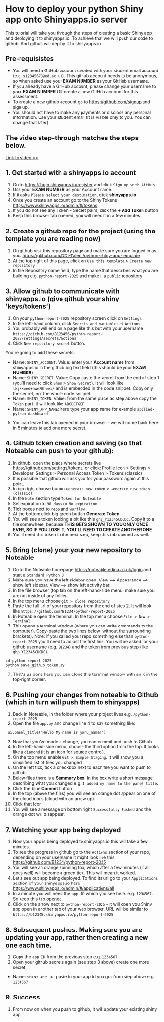 # How to deploy your python Shiny app onto Shinyapps.io server

This tutorial will take you through the steps of creating a basic Shiny app and deploying it to shinyapps.io. To achieve that we will push our code to github. And github will deploy it to shinyapps.io

## Pre-requisistes

- You will need a GitHub account created with your student email account (e.g. `s12345678@ed.ac.uk`). This github account needs to be anonymous, so when asked use your **EXAM NUMBER** as your GitHub username.
- If you already have a GitHub account, please change your username to your **EXAM NUMBER** OR create a new GitHub account for this assessment.
- To create a new github account go to <https://github.com/signup> and sign up.
- You should not have to make any payments or disclose any personal information. Use your student email (It is visible only to you. You can change that later).

## The video step-through matches the steps below.

[Link to video >>](https://media.ed.ac.uk/media/1_r9xv70j5)

## 1. Get started with a shinyapps.io account

1.  Go to <https://login.shinyapps.io/register> and click `Sign up with GitHub`
2.  Use your **EXAM NUMBER** as your Account name.
3.  If it asks `Please select your destination`, click **shinyapps.io**
4.  Once you create an account go to the Shiny Tokens <https://www.shinyapps.io/admin/#/tokens>.
5.  If you do not see any Token - Secret pairs, click the **+ Add Token** button
6.  Keep this browser tab opened, you will need it in a few minutes.

## 2. Create a github repo for the project (using the template you are reading now)

1.  On github visit this repository page and make sure you are logged in as you. <https://github.com/DDI-Talent/python-shiny-app-template>
2.  At the top right of this page, click on `Use this template` \> `Create new repository`
3.  In the Repository name field, type the name that describes what you are building e.g. `python-report-2025` and make it a `public` repository

## 3. Allow github to communicate with shinyapps.io (give github your shiny 'keys/tokens')

1.  On your `python-report-2025` repository screen click on `Settings`
2.  In the left-hand column, click `Secrets and variables` -\> `Actions`
3.  You probably will end on a page like this but with your username `https://github.com/B123456/python-report-2025/settings/secrets/actions`
4.  Click `New repository secret` button.

You're going to add these secrets:

-   Name: `SHINY_ACCOUNT`. Value: enter your **Account name** from shinyapps.io in the github big text field (this should be your **EXAM NUMBER**)
-   Name: `SHINY_SECRET`. Value: Copy paste the secret from the end of step 1 (you'll need to click `Show` \> `Show Secret`). It will look like `lkjHkwed+hweFGhwei/` and is embedded in the code snippet. Copy only the secret, not the whole code snippet.
-   Name: `SHINY_TOKEN`. Value: from the same place as step above copy the `Token` part. it will look like `ABCDEFGEF`
-   Name: `SHINY_APP_NAME`: here type your app name for example `applied-python-dashboard`

5.  You can leave this tab opened in your browser - we will come back here in 5 minutes to add one more secret.

## 4. Github token creation and saving (so that Noteable can push to your github):

1.  In github, open the place where secrets live <https://github.com/settings/tokens>, or click: Profile Icon \> Settings \> Developer_Settings \> Personal Access Token \> Tokens (classic)
2.  It is possible that github will ask you for your password again at this point.
3.  In top right choose button `Generate new token` \> `Generate new token (classic)`
4.  In the `Note` section type `Token for Noteable`
5.  Set expiration to `90 days` or `No expiration`
6.  Tick boxes next to `repo` and `worflow`
7.  At the bottom click big green button **Generate Token**
8.  You will see a token looking a bit like this `ghp_Y12345CDCDC`. Copy it to a file somewhere, because **THIS GETS SHOWN TO YOU ONLY ONCE EVER, SO IF YOU LOSE IT, YOU'LL NEED TO CREATE ANOTHER ONE**
9.  You'll need this token in the next step, keep this tab opened as well.

## 5. Bring (clone) your your new repository to Noteable

1.  Go to the Noteable homepage <https://noteable.edina.ac.uk/login> and start a `Standard Python 3`
2.  Make sure you have the left sidebar open. View --> Appearance --> show left sidebar. View --> show left activity bar.
3.  In the file browser (top tab on the left-hand-side menu) make sure you are not inside of any folder.
4.  In the top menu choose `git > clone repository`
5.  Paste the full url of your repository from the end of step 2. It will look like `https://github.com/B1234/python-report-2025`
6.  In Noteable open the terminal: In the top menu choose `File > New > Terminal`
7.  This opens a terminal window (where you can write commands to the computer). Copy-paste the two lines below (without the surrounding brackets). Note: if you called your repo something else than `python-report-2025` you'll need to adjust the first line. You will be asked for your github username (e.g. `B1234`) and the token from previous step (like `ghp_Y12345CDCDC`).

```         
cd python-report-2025
python save_github_token.py
```

7.  That's us done here you can clone this terminal window with an X in the top-right corner.

## 6. Pushing your changes from noteable to Github (which in turn will push them to shinyapps)

1.  Back in Noteable, in the folder where your project lives e.g. `/python-report-2025`
2.  Open the file `app.py` and change line 4 to say something like:

```         
 ui.panel_title("Hello My name is yoru_name!")
```

3.  Now that you've made a change, you can commit and push to Github.
4.  In the left-hand-side menu, choose the third option from the top. It looks like a `diamond` (it is an icon for source control).
5.  On the top menu enable `Git > Simple Staging`. It will show you a simplified list of files you changed.
6.  On the left tick, tick a checkbox next to each file you want to push to github
7.  Below files there is a **Summary box**. In the box write a short message describing what you changed e.g. `I added my name to the panel title`.
8.  Click the blue **Commit** button
9.  In the top (above the files) you will see an orange dot appear on one of the cloud icons (cloud with an arrow up).
10. Click that Icon.
11. You will see a message on bottom right `Successfully Pushed` and the orange dot will disappear.

## 7. Watching your app being deployed

1.  Now your app is being deployed to shinyapps.io this will take a few minutes.
2.  To see the progress in github go to the `Actions` section of your repo, depending on your username it might look like this <https://github.com/B1234/python-report-2025>
3.  You will see an orange spinning top, which after a few minutes (if all goes well) will become a green tick. This will mean it worked.
4.  Let's see out app being deployed. To find its url go to your `Applications` section of your shinyapps.io here <https://www.shinyapps.io/admin/#/applications/all>
5.  In a minute you will need the `app ID` which you see here. e.g. `1234567`. So keep this tab opened.
6.  Click on the arrow next to `python-report-2025` - it will open you Shiny app open in another tab of your web browser. URL will be similar to `https://b12345.shinyapps.io/python-report-2025`

## 8. Subsequent pushes. Making sure you are updating your app, rather then creating a new one each time.

1.  Copy the `app ID` from the previous step e.g. `1234567`
2.  Open your github secrets again (see step 3 above) create one more secret:

-   Name: `SHINY_APP_ID`: paste in your app id you got from step above e.g. `1234567`

## 9. Success

1.  From now on when you push to github, it will update your existing shiny app.
